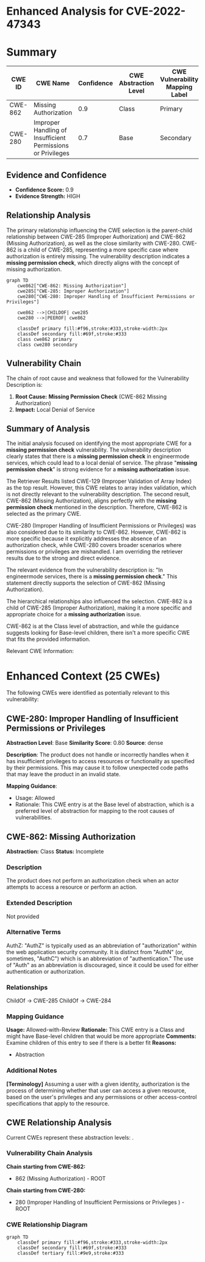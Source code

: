 # Enhanced Analysis for CVE-2022-47343

# Summary
| CWE ID | CWE Name | Confidence | CWE Abstraction Level | CWE Vulnerability Mapping Label | CWE-Vulnerability Mapping Notes |
|---|---|---|---|---|---|
| CWE-862 | Missing Authorization | 0.9 | Class | Primary | Allowed-with-Review |
| CWE-280 | Improper Handling of Insufficient Permissions or Privileges  | 0.7 | Base | Secondary | Allowed |

## Evidence and Confidence

*   **Confidence Score:** 0.9
*   **Evidence Strength:** HIGH

## Relationship Analysis
The primary relationship influencing the CWE selection is the parent-child relationship between CWE-285 (Improper Authorization) and CWE-862 (Missing Authorization), as well as the close similarity with CWE-280. CWE-862 is a child of CWE-285, representing a more specific case where authorization is entirely missing. The vulnerability description indicates a **missing permission check**, which directly aligns with the concept of missing authorization.

```mermaid
graph TD
    cwe862["CWE-862: Missing Authorization"]
    cwe285["CWE-285: Improper Authorization"]
    cwe280["CWE-280: Improper Handling of Insufficient Permissions or Privileges"]
    
    cwe862 -->|CHILDOF| cwe285
    cwe280 -->|PEEROF| cwe862
    
    classDef primary fill:#f96,stroke:#333,stroke-width:2px
    classDef secondary fill:#69f,stroke:#333
    class cwe862 primary
    class cwe280 secondary
```

## Vulnerability Chain
The chain of root cause and weakness that followed for the Vulnerability Description is:
1.  **Root Cause:** **Missing Permission Check** (CWE-862 Missing Authorization)
2.  **Impact:** Local Denial of Service

## Summary of Analysis
The initial analysis focused on identifying the most appropriate CWE for a **missing permission check** vulnerability. The vulnerability description clearly states that there is a **missing permission check** in engineermode services, which could lead to a local denial of service. The phrase "**missing permission check**" is strong evidence for a **missing authorization** issue.

The Retriever Results listed CWE-129 (Improper Validation of Array Index) as the top result. However, this CWE relates to array index validation, which is not directly relevant to the vulnerability description. The second result, CWE-862 (Missing Authorization), aligns perfectly with the **missing permission check** mentioned in the description. Therefore, CWE-862 is selected as the primary CWE.

CWE-280 (Improper Handling of Insufficient Permissions or Privileges) was also considered due to its similarity to CWE-862. However, CWE-862 is more specific because it explicitly addresses the absence of an authorization check, while CWE-280 covers broader scenarios where permissions or privileges are mishandled. I am overriding the retriever results due to the strong and direct evidence.

The relevant evidence from the vulnerability description is: "In engineermode services, there is a **missing permission check**." This statement directly supports the selection of CWE-862 (Missing Authorization).

The hierarchical relationships also influenced the selection. CWE-862 is a child of CWE-285 (Improper Authorization), making it a more specific and appropriate choice for a **missing authorization** issue.

CWE-862 is at the Class level of abstraction, and while the guidance suggests looking for Base-level children, there isn't a more specific CWE that fits the provided information.

Relevant CWE Information:

# Enhanced Context (25 CWEs)
The following CWEs were identified as potentially relevant to this vulnerability:

## CWE-280: Improper Handling of Insufficient Permissions or Privileges 
**Abstraction Level**: Base
**Similarity Score**: 0.80
**Source**: dense

**Description**:
The product does not handle or incorrectly handles when it has insufficient privileges to access resources or functionality as specified by their permissions. This may cause it to follow unexpected code paths that may leave the product in an invalid state.

**Mapping Guidance**:
- Usage: Allowed
- Rationale: This CWE entry is at the Base level of abstraction, which is a preferred level of abstraction for mapping to the root causes of vulnerabilities.

## CWE-862: Missing Authorization
**Abstraction:** Class
**Status:** Incomplete

### Description
The product does not perform an authorization check when an actor attempts to access a resource or perform an action.

### Extended Description
Not provided

### Alternative Terms
AuthZ: "AuthZ" is typically used as an abbreviation of "authorization" within the web application security community. It is distinct from "AuthN" (or, sometimes, "AuthC") which is an abbreviation of "authentication." The use of "Auth" as an abbreviation is discouraged, since it could be used for either authentication or authorization.

### Relationships
ChildOf -> CWE-285
ChildOf -> CWE-284

### Mapping Guidance
**Usage:** Allowed-with-Review
**Rationale:** This CWE entry is a Class and might have Base-level children that would be more appropriate
**Comments:** Examine children of this entry to see if there is a better fit
**Reasons:**
- Abstraction

### Additional Notes
**[Terminology]** Assuming a user with a given identity, authorization is the process of determining whether that user can access a given resource, based on the user's privileges and any permissions or other access-control specifications that apply to the resource.


## CWE Relationship Analysis

Current CWEs represent these abstraction levels: .


### Vulnerability Chain Analysis

**Chain starting from CWE-862:**
- 862 (Missing Authorization) - ROOT


**Chain starting from CWE-280:**
- 280 (Improper Handling of Insufficient Permissions or Privileges ) - ROOT



### CWE Relationship Diagram

```mermaid
graph TD
    classDef primary fill:#f96,stroke:#333,stroke-width:2px
    classDef secondary fill:#69f,stroke:#333
    classDef tertiary fill:#9e9,stroke:#333
```